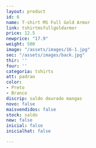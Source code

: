 ```yaml
---
layout: product
id: 6
name: T-shirt MS Full Gold Armor
link: tshirtmsfullgoldarmor
price: 12.5
newprice: "17.9"
weight: 500
image: "/assets/images/16-1.jpg"
sec: "/assets/images/back.jpg"
thir: ''
four: ''
categoria: tshirts
att: padrao
color:
- Preto
- Branco
discrip: saldo dourado mangas
novo: false
maisvendidos: false
stock: saldo
new: false
inicial: false
inicialhat: false

---
```

